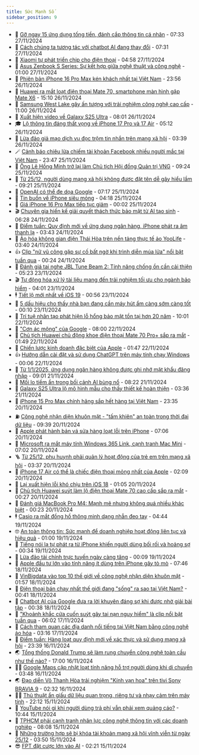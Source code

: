 ```yaml
---
title: Sức Mạnh Số
sidebar_position: 9
---
```


<!-- dantri-suc-manh-so:START -->
- 🐻 [Gỡ ngay 15 ứng dụng tống tiền, đánh cắp thông tin cá nhân](https://dantri.com.vn/suc-manh-so/go-ngay-15-ung-dung-tong-tien-danh-cap-thong-tin-ca-nhan-20241127124939012.htm) - 07:33 27/11/2024
- 💄 [Cách chúng ta tương tác với chatbot AI đang thay đổi](https://dantri.com.vn/suc-manh-so/cach-chung-ta-tuong-tac-voi-chatbot-ai-dang-thay-doi-20241127125558131.htm) - 07:31 27/11/2024
- 🚀 [Xiaomi tự phát triển chip cho điện thoại](https://dantri.com.vn/suc-manh-so/xiaomi-tu-phat-trien-chip-cho-dien-thoai-20241127103923747.htm) - 04:58 27/11/2024
- 👹 [Asus Zenbook S Series: Sự kết hợp giữa nghệ thuật và công nghệ](https://dantri.com.vn/suc-manh-so/asus-zenbook-s-series-su-ket-hop-giua-nghe-thuat-va-cong-nghe-20241126163348428.htm) - 01:00 27/11/2024
- 🤭 [Phiên bản iPhone 16 Pro Max kén khách nhất tại Việt Nam](https://dantri.com.vn/suc-manh-so/phien-ban-iphone-16-pro-max-ken-khach-nhat-tai-viet-nam-20241126233742655.htm) - 23:56 26/11/2024
- 🗽 [Huawei ra mắt loạt điện thoại Mate 70, smartphone màn hình gập Mate X6](https://dantri.com.vn/suc-manh-so/huawei-ra-mat-loat-dien-thoai-mate-70-smartphone-man-hinh-gap-mate-x6-20241126171410893.htm) - 15:10 26/11/2024
- 🧰 [Samsung West Lake gây ấn tượng với trải nghiệm công nghệ cao cấp](https://dantri.com.vn/suc-manh-so/samsung-west-lake-gay-an-tuong-voi-trai-nghiem-cong-nghe-cao-cap-20241126173329325.htm) - 11:00 26/11/2024
- 🤭 [Xuất hiện video về Galaxy S25 Ultra](https://dantri.com.vn/suc-manh-so/xuat-hien-video-ve-galaxy-s25-ultra-20241126130940313.htm) - 08:01 26/11/2024
- 🎓 [Lộ thông tin đáng thất vọng về iPhone 17 Pro và 17 Air](https://dantri.com.vn/suc-manh-so/lo-thong-tin-dang-that-vong-ve-iphone-17-pro-va-17-air-20241126112355912.htm) - 05:12 26/11/2024
- 🌮 [Lừa đảo giả mạo dịch vụ đọc trộm tin nhắn trên mạng xã hội](https://dantri.com.vn/suc-manh-so/lua-dao-gia-mao-dich-vu-doc-trom-tin-nhan-tren-mang-xa-hoi-20241125231155866.htm) - 03:39 26/11/2024
- 🪄 [Cảnh báo chiêu lừa chiếm tài khoản Facebook nhiều người mắc tại Việt Nam](https://dantri.com.vn/suc-manh-so/canh-bao-chieu-lua-chiem-tai-khoan-facebook-nhieu-nguoi-mac-tai-viet-nam-20241125233907046.htm) - 23:47 25/11/2024
- 🥳 [Ông Lê Hồng Minh trở lại làm Chủ tịch Hội đồng Quản trị VNG](https://dantri.com.vn/suc-manh-so/ong-le-hong-minh-tro-lai-lam-chu-tich-hoi-dong-quan-tri-vng-20241125162235320.htm) - 09:24 25/11/2024
- 👺 [Từ 25/12, người dùng mạng xã hội không được đặt tên dễ gây hiểu lầm](https://dantri.com.vn/suc-manh-so/tu-2512-nguoi-dung-mang-xa-hoi-khong-duoc-dat-ten-de-gay-hieu-lam-20241125153726483.htm) - 09:21 25/11/2024
- 💂 [OpenAI có thể đe dọa Google](https://dantri.com.vn/suc-manh-so/openai-co-the-de-doa-google-20241125115511978.htm) - 07:17 25/11/2024
- 🦆 [Tin buồn về iPhone siêu mỏng](https://dantri.com.vn/suc-manh-so/tin-buon-ve-iphone-sieu-mong-20241125110200007.htm) - 04:18 25/11/2024
- 📝 [Giá iPhone 16 Pro Max tiếp tục giảm](https://dantri.com.vn/suc-manh-so/gia-iphone-16-pro-max-tiep-tuc-giam-20241124224130429.htm) - 00:02 25/11/2024
- 🎬 [Chuyên gia hiến kế giải quyết thách thức bảo mật từ AI tạo sinh](https://dantri.com.vn/suc-manh-so/chuyen-gia-hien-ke-giai-quyet-thach-thuc-bao-mat-tu-ai-tao-sinh-20241123165611083.htm) - 06:28 24/11/2024
- 🐘 [Điểm tuần: Quy định mới về ứng dụng ngân hàng, iPhone phát ra âm thanh lạ](https://dantri.com.vn/suc-manh-so/diem-tuan-quy-dinh-moi-ve-ung-dung-ngan-hang-iphone-phat-ra-am-thanh-la-20241123234111420.htm) - 03:43 24/11/2024
- 🌈 [Ảo hóa không gian điện Thái Hòa trên nền tảng thực tế ảo YooLife](https://dantri.com.vn/suc-manh-so/ao-hoa-khong-gian-dien-thai-hoa-tren-nen-tang-thuc-te-ao-yoolife-20241123230706468.htm) - 03:40 24/11/2024
- 👍 [Clip &quot;nữ vũ công gặp sự cố bất ngờ khi trình diễn múa lửa&quot; nổi bật tuần qua](https://dantri.com.vn/suc-manh-so/clip-nu-vu-cong-gap-su-co-bat-ngo-khi-trinh-dien-mua-lua-noi-bat-tuan-qua-20241124044115310.htm) - 00:24 24/11/2024
- 🤭 [Đánh giá tai nghe JBL Tune Beam 2: Tính năng chống ồn cần cải thiện](https://dantri.com.vn/suc-manh-so/danh-gia-tai-nghe-jbl-tune-beam-2-tinh-nang-chong-on-can-cai-thien-20241122154831059.htm) - 05:23 23/11/2024
- 🎬 [Tự động hóa xử lý tài liệu mang đến trải nghiệm tối ưu cho ngành bảo hiểm](https://dantri.com.vn/suc-manh-so/tu-dong-hoa-xu-ly-tai-lieu-mang-den-trai-nghiem-toi-uu-cho-nganh-bao-hiem-20241123103805269.htm) - 04:01 23/11/2024
- 🕴 [Tiết lộ mới nhất về iOS 19](https://dantri.com.vn/suc-manh-so/tiet-lo-moi-nhat-ve-ios-19-20241122153459884.htm) - 00:56 23/11/2024
- 🎉 [5 dấu hiệu cho thấy nhà bạn đang cần máy hút ẩm càng sớm càng tốt](https://dantri.com.vn/suc-manh-so/5-dau-hieu-cho-thay-nha-ban-dang-can-may-hut-am-cang-som-cang-tot-20241123015817079.htm) - 00:10 23/11/2024
- 💯 [Trí tuệ nhân tạo phát hiện lỗ hổng bảo mật tồn tại hơn 20 năm](https://dantri.com.vn/suc-manh-so/tri-tue-nhan-tao-phat-hien-lo-hong-bao-mat-ton-tai-hon-20-nam-20241122153237980.htm) - 10:01 22/11/2024
- 💼 [&quot;Cơn ác mộng&quot; của Google](https://dantri.com.vn/suc-manh-so/con-ac-mong-cua-google-20240510223456119.htm) - 08:00 22/11/2024
- 🦍 [Chủ tịch Huawei chủ động khoe điện thoại Mate 70 Pro+ sắp ra mắt](https://dantri.com.vn/suc-manh-so/chu-tich-huawei-chu-dong-khoe-dien-thoai-mate-70-pro-sap-ra-mat-20241121004000230.htm) - 01:49 22/11/2024
- 🤔 [Chiến lược kinh doanh đặc biệt của Apple](https://dantri.com.vn/suc-manh-so/chien-luoc-kinh-doanh-dac-biet-cua-apple-20241121230704230.htm) - 01:47 22/11/2024
- 👍 [Hướng dẫn cài đặt và sử dụng ChatGPT trên máy tính chạy Windows](https://dantri.com.vn/suc-manh-so/huong-dan-cai-dat-va-su-dung-chatgpt-tren-may-tinh-chay-windows-20241122010410870.htm) - 00:06 22/11/2024
- 🎊 [Từ 1/1/2025, ứng dụng ngân hàng không được ghi nhớ mật khẩu đăng nhập](https://dantri.com.vn/suc-manh-so/tu-112025-ung-dung-ngan-hang-khong-duoc-ghi-nho-mat-khau-dang-nhap-20241121152523605.htm) - 09:01 21/11/2024
- 🗽 [Mối lo tiềm ẩn trong bối cảnh AI bùng nổ](https://dantri.com.vn/suc-manh-so/moi-lo-tiem-an-trong-boi-canh-ai-bung-no-20241121130521574.htm) - 08:22 21/11/2024
- 🔭 [Galaxy S25 Ultra lộ mô hình mẫu cho thấy thiết kế hoàn thiện](https://dantri.com.vn/suc-manh-so/galaxy-s25-ultra-lo-mo-hinh-mau-cho-thay-thiet-ke-hoan-thien-20241121092823481.htm) - 03:36 21/11/2024
- 🤔 [iPhone 15 Pro Max chính hãng sắp hết hàng tại Việt Nam](https://dantri.com.vn/suc-manh-so/iphone-15-pro-max-chinh-hang-sap-het-hang-tai-viet-nam-20241120165241775.htm) - 23:35 20/11/2024
- ⛽️ [Công nghệ nhận diện khuôn mặt - &quot;tấm khiên&quot; an toàn trong thời đại dữ liệu](https://dantri.com.vn/suc-manh-so/cong-nghe-nhan-dien-khuon-mat-tam-khien-an-toan-trong-thoi-dai-du-lieu-20241120162906392.htm) - 09:39 20/11/2024
- 🤭 [Apple phát hành bản vá sửa hàng loạt lỗi trên iPhone](https://dantri.com.vn/suc-manh-so/apple-phat-hanh-ban-va-sua-hang-loat-loi-tren-iphone-20241120093802022.htm) - 07:06 20/11/2024
- 🫶 [Microsoft ra mắt máy tính Windows 365 Link, cạnh tranh Mac Mini](https://dantri.com.vn/suc-manh-so/microsoft-ra-mat-may-tinh-windows-365-link-canh-tranh-mac-mini-20241120111138504.htm) - 07:02 20/11/2024
- 🪜 [Từ 25/12, phụ huynh phải quản lý hoạt động của trẻ em trên mạng xã hội](https://dantri.com.vn/suc-manh-so/tu-2512-phu-huynh-phai-quan-ly-hoat-dong-cua-tre-em-tren-mang-xa-hoi-20241119112821298.htm) - 03:37 20/11/2024
- 🚀 [iPhone 17 Air có thể là chiếc điện thoại mỏng nhất của Apple](https://dantri.com.vn/suc-manh-so/iphone-17-air-co-the-la-chiec-dien-thoai-mong-nhat-cua-apple-20241119133029776.htm) - 02:09 20/11/2024
- 🦏 [Lại xuất hiện lỗi khó chịu trên iOS 18](https://dantri.com.vn/suc-manh-so/lai-xuat-hien-loi-kho-chiu-tren-ios-18-20241119220256981.htm) - 01:05 20/11/2024
- 💃 [Chủ tịch Huawei suýt làm lộ điện thoại Mate 70 cao cấp sắp ra mắt](https://dantri.com.vn/suc-manh-so/chu-tich-huawei-suyt-lam-lo-dien-thoai-mate-70-cao-cap-sap-ra-mat-20241118160142698.htm) - 00:27 20/11/2024
- 🌁 [Đánh giá MacBook Pro M4: Mạnh mẽ nhưng không quá nhiều khác biệt](https://dantri.com.vn/suc-manh-so/danh-gia-macbook-pro-m4-manh-me-nhung-khong-qua-nhieu-khac-biet-20241120033100639.htm) - 00:23 20/11/2024
- 🕴 [Casio ra mắt đồng hồ thông minh dạng nhẫn đeo tay](https://dantri.com.vn/suc-manh-so/casio-ra-mat-dong-ho-thong-minh-dang-nhan-deo-tay-20241119104701672.htm) - 04:44 19/11/2024
- 🤓 [An toàn thông tin: Sức mạnh để doanh nghiệp hoạt động liên tục và hiệu quả](https://dantri.com.vn/suc-manh-so/an-toan-thong-tin-suc-manh-de-doanh-nghiep-hoat-dong-lien-tuc-va-hieu-qua-20241119073257345.htm) - 01:00 19/11/2024
- 🥳 [Tiếng nói lạ tự phát ra từ iPhone khiến người dùng bối rối và hoảng sợ](https://dantri.com.vn/suc-manh-so/tieng-noi-la-tu-phat-ra-tu-iphone-khien-nguoi-dung-boi-roi-va-hoang-so-20241119003043748.htm) - 00:34 19/11/2024
- 🤔 [Lừa đảo tài chính trực tuyến ngày càng tăng](https://dantri.com.vn/suc-manh-so/lua-dao-tai-chinh-truc-tuyen-ngay-cang-tang-20241118204053507.htm) - 00:09 19/11/2024
- 🧐 [Apple đầu tư lớn vào tính năng ít dùng trên iPhone gây tò mò](https://dantri.com.vn/suc-manh-so/apple-dau-tu-lon-vao-tinh-nang-it-dung-tren-iphone-gay-to-mo-20241118142959123.htm) - 07:46 18/11/2024
- 🦣 [VinBigdata vào top 10 thế giới về công nghệ nhận diện khuôn mặt](https://dantri.com.vn/suc-manh-so/vinbigdata-vao-top-10-the-gioi-ve-cong-nghe-nhan-dien-khuon-mat-20241118084421435.htm) - 01:57 18/11/2024
- 🧐 [Điện thoại bán chạy nhất thế giới đang &quot;sống&quot; ra sao tại Việt Nam?](https://dantri.com.vn/suc-manh-so/dien-thoai-ban-chay-nhat-the-gioi-dang-song-ra-sao-tai-viet-nam-20241117232723784.htm) - 00:41 18/11/2024
- 🥸 [Chatbot AI của Google đưa ra lời khuyên đáng sợ khi được nhờ giải bài tập](https://dantri.com.vn/suc-manh-so/chatbot-ai-cua-google-dua-ra-loi-khuyen-dang-so-khi-duoc-nho-giai-bai-tap-20241118003801535.htm) - 00:38 18/11/2024
- 🤖 [&quot;Khoảnh khắc cửa cuốn suýt gây tai nạn nguy hiểm&quot; là clip nổi bật tuần qua](https://dantri.com.vn/suc-manh-so/khoanh-khac-cua-cuon-suyt-gay-tai-nan-nguy-hiem-la-clip-noi-bat-tuan-qua-20241117020039258.htm) - 06:02 17/11/2024
- 👺 [Cách tham quan các địa danh nổi tiếng tại Việt Nam bằng công nghệ ảo hóa](https://dantri.com.vn/suc-manh-so/cach-tham-quan-cac-dia-danh-noi-tieng-tai-viet-nam-bang-cong-nghe-ao-hoa-20241115010545697.htm) - 03:16 17/11/2024
- 🤭 [Điểm tuần: Hàng loạt quy định mới về xác thực và sử dụng mạng xã hội](https://dantri.com.vn/suc-manh-so/diem-tuan-hang-loat-quy-dinh-moi-ve-xac-thuc-va-su-dung-mang-xa-hoi-20241116100906035.htm) - 23:39 16/11/2024
- 🌏 [Tổng thống Donald Trump sẽ làm rung chuyển công nghệ toàn cầu như thế nào?](https://dantri.com.vn/suc-manh-so/tong-thong-donald-trump-se-lam-rung-chuyen-cong-nghe-toan-cau-nhu-the-nao-20241114141753563.htm) - 17:00 16/11/2024
- 🧑‍🏫 [Google Maps cập nhật loạt tính năng hỗ trợ người dùng khi di chuyển](https://dantri.com.vn/suc-manh-so/google-maps-cap-nhat-loat-tinh-nang-ho-tro-nguoi-dung-khi-di-chuyen-20241116090755344.htm) - 03:48 16/11/2024
- 🌏 [Đạo diễn Võ Thanh Hòa trải nghiệm &quot;Kính vạn hoa&quot; trên tivi Sony BRAVIA 9](https://dantri.com.vn/suc-manh-so/dao-dien-vo-thanh-hoa-trai-nghiem-kinh-van-hoa-tren-tivi-sony-bravia-9-20241116093156769.htm) - 02:32 16/11/2024
- 🧑‍🏫 [Thủ thuật ẩn giấu dữ liệu quan trọng, riêng tư và nhạy cảm trên máy tính](https://dantri.com.vn/suc-manh-so/thu-thuat-an-giau-du-lieu-quan-trong-rieng-tu-va-nhay-cam-tren-may-tinh-20241113001217426.htm) - 22:12 15/11/2024
- 🦣 [YouTube nói gì khi người dùng trả phí vẫn phải xem quảng cáo?](https://dantri.com.vn/suc-manh-so/youtube-noi-gi-khi-nguoi-dung-tra-phi-van-phai-xem-quang-cao-20241115155812393.htm) - 10:44 15/11/2024
- 🤔 [TPHCM phải cạnh tranh nhân lực công nghệ thông tin với các doanh nghiệp](https://dantri.com.vn/suc-manh-so/tphcm-phai-canh-tranh-nhan-luc-cong-nghe-thong-tin-voi-cac-doanh-nghiep-20241115144443217.htm) - 08:08 15/11/2024
- 🚦 [Những trường hợp sẽ bị khóa tài khoản mạng xã hội vĩnh viễn từ ngày 25/12](https://dantri.com.vn/suc-manh-so/nhung-truong-hop-se-bi-khoa-tai-khoan-mang-xa-hoi-vinh-vien-tu-ngay-2512-20241115102523324.htm) - 03:50 15/11/2024
- 😎 [FPT đặt cược lớn vào AI](https://dantri.com.vn/suc-manh-so/fpt-dat-cuoc-lon-vao-ai-20241115001034143.htm) - 02:21 15/11/2024<!-- dantri-suc-manh-so:END -->
